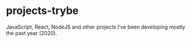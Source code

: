 # projects-trybe

JavaScript, React, NodeJS and other projects I've been developing mostly the past year (2020).
